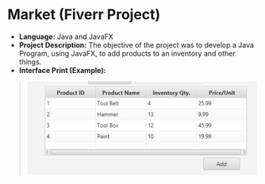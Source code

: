 # Market (Fiverr Project)

* **Language:** Java and JavaFX
* **Project Description:** The objective of the project was to develop a Java Program, using JavaFX, to add products to an inventory and other things.
* **Interface Print (Example):**
> <img src="https://github.com/GJordao12/Fiverr-Market/blob/main/InterfacePrint.PNG">
